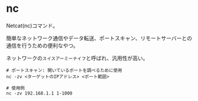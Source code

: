 # nc

Netcat(nc)コマンド。

簡単なネットワーク通信やデータ転送、ポートスキャン、リモートサーバーとの通信を行うための便利なやつ。

ネットワークの`スイスアーミーナイフ`と呼ばれ、汎用性が高い。

```
# ポートスキャン: 開いているポートを調べるために使用
nc -zv <ターゲットのIPアドレス> <ポート範囲>

# 使用例
nc -zv 192.168.1.1 1-1000
```

